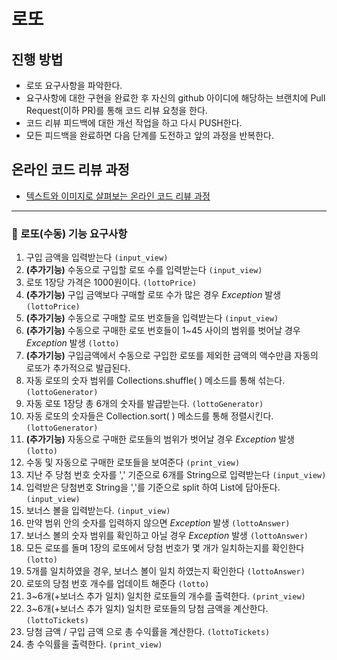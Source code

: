 # 로또
## 진행 방법
* 로또 요구사항을 파악한다.
* 요구사항에 대한 구현을 완료한 후 자신의 github 아이디에 해당하는 브랜치에 Pull Request(이하 PR)를 통해 코드 리뷰 요청을 한다.
* 코드 리뷰 피드백에 대한 개선 작업을 하고 다시 PUSH한다.
* 모든 피드백을 완료하면 다음 단계를 도전하고 앞의 과정을 반복한다.

## 온라인 코드 리뷰 과정
* [텍스트와 이미지로 살펴보는 온라인 코드 리뷰 과정](https://github.com/next-step/nextstep-docs/tree/master/codereview)


--------------------------------
### 🔹 로또(수동) 기능 요구사항

1. 구입 금액을 입력받는다 `(input_view)`
2. **(추가기능)** 수동으로 구입할 로또 수를 입력받는다 `(input_view)`
3. 로또 1장당 가격은 1000원이다. `(lottoPrice)`
4. **(추가기능)** 구입 금액보다 구매할 로또 수가 많은 경우  *Exception* 발생 `(lottoPrice)`
5. **(추가기능)** 수동으로 구매할 로또 번호들을 입력받는다 `(input_view)`
6. **(추가기능)** 수동으로 구매한 로또 번호들이 1~45 사이의 범위를 벗어날 경우 *Exception* 발생  `(lotto)`
7. **(추가기능)** 구입금액에서 수동으로 구입한 로또를 제외한 금액의 액수만큼 자동의 로또가 추가적으로 발급된다. 
8. 자동 로또의 숫자 범위를 Collections.shuffle( ) 메소드를 통해 섞는다. `(lottoGenerator)`
9. 자동 로또 1장당 총 6개의 숫자를 발급받는다. `(lottoGenerator)`
10. 자동 로또의 숫자들은 Collection.sort( ) 메소드를 통해 정렬시킨다. `(lottoGenerator)`
11. **(추가기능)** 자동으로 구매한 로또들의 범위가 벗어날 경우 *Exception* 발생 `(lotto)`
12. 수동 및 자동으로 구매한 로또들을 보여준다 `(print_view)`
13. 지난 주 당첨 번호 숫자를 ',' 기준으로 6개를 String으로 입력받는다 `(input_view)`
14. 입력받은 당첨번호 String을 ','를 기준으로 split 하여 List에 담아둔다. `(input_view)`
15. 보너스 볼을 입력받는다.  `(input_view)` 
16. 만약 범위 안의 숫자를 입력하지 않으면 *Exception* 발생 `(lottoAnswer)`
17. 보너스 볼의 숫자 범위를 확인하고 아닐 경우 *Exception* 발생 `(lottoAnswer)`
18. 모든 로또를 돌며 1장의 로또에서 당첨 번호가 몇 개가 일치하는지를 확인한다 `(lotto)`
19. 5개를 일치하였을 경우, 보너스 볼이 일치 하였는지 확인한다 `(lottoAnswer)`
20. 로또의 당첨 번호 개수를 업데이트 해준다 `(lotto)`
21. 3~6개(+보너스 추가 일치) 일치한 로또들의 개수를 출력한다. `(print_view)`
22. 3~6개(+보너스 추가 일치) 일치한 로또들의 당첨 금액을 계산한다. `(lottoTickets)`
23. 당첨 금액 / 구입 금액 으로 총 수익률을 계산한다. `(lottoTickets)`
24. 총 수익률을 출력한다. `(print_view)`

